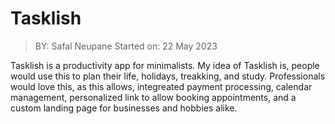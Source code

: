 # Tasklish

> BY: Safal Neupane
> Started on: 22 May 2023

Tasklish is a productivity app for minimalists. My idea of Tasklish is, people would use this to plan their life, holidays, treakking, and
study. Professionals would love this, as this allows, integreated payment processing, calendar management, personalized link to allow booking
appointments, and a custom landing page for businesses and hobbies alike.
